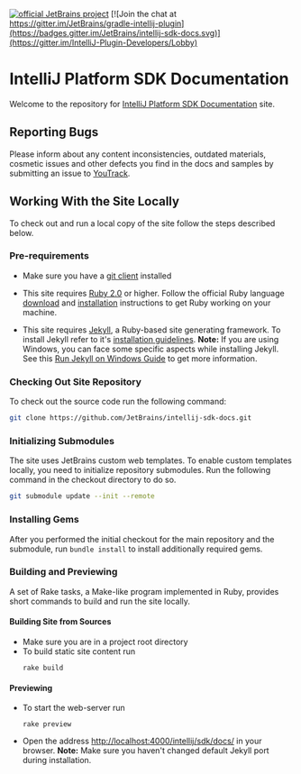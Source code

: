 [![official JetBrains project](http://jb.gg/badges/official-flat-square.svg)](https://confluence.jetbrains.com/display/ALL/JetBrains+on+GitHub)
[![Join the chat at https://gitter.im/JetBrains/gradle-intellij-plugin](https://badges.gitter.im/JetBrains/intellij-sdk-docs.svg)](https://gitter.im/IntelliJ-Plugin-Developers/Lobby)

IntelliJ Platform SDK Documentation
=======

Welcome to the repository for [IntelliJ Platform SDK Documentation](http://www.jetbrains.org/intellij/sdk/docs/) site.

## Reporting Bugs
Please inform about any content inconsistencies, outdated materials, cosmetic issues and other defects you find in the docs and samples by submitting an issue to
[YouTrack](https://youtrack.jetbrains.com/issues/IJSDK). 

## Working With the Site Locally
To check out and run a local copy of the site follow the steps described below.

### Pre-requirements

*  Make sure you have a 
   [git client](http://git-scm.com/downloads)
   installed

*  This site requires
   [Ruby 2.0](https://www.ruby-lang.org/) or higher.
   Follow the official Ruby language
   [download](https://www.ruby-lang.org/en/downloads/)
   and
   [installation](https://www.ruby-lang.org/en/documentation/installation/)
   instructions to get Ruby working on your machine.
   
*  This site requires [Jekyll](http://jekyllrb.com/), 
   a Ruby-based site generating framework.
   To install Jekyll refer to it's
   [installation guidelines](http://jekyllrb.com/docs/installation/).
   **Note:** If you are using Windows, you can face some specific aspects while installing Jekyll.
   See this [Run Jekyll on Windows Guide](http://jekyll-windows.juthilo.com/) to get more information.
   
### Checking Out Site Repository

To check out the source code run the following command:

```bash
git clone https://github.com/JetBrains/intellij-sdk-docs.git
```
   
### Initializing Submodules

The site uses JetBrains custom web templates.
To enable custom templates locally, you need to initialize repository submodules.
Run the following command in the checkout directory to do so.
 
```bash
git submodule update --init --remote
```

### Installing Gems

After you performed the initial checkout for the main repository and the submodule, run `bundle install` to install additionally required gems.

### Building and Previewing 
A set of Rake tasks, a Make-like program implemented in Ruby, provides short commands to build and run the site locally.

#### Building Site from Sources
 
*  Make sure you are in a project root directory
*  To build static site content run
   ```
   rake build
   ```
   
#### Previewing

*  To start the web-server run
    ```
    rake preview
    ```
*  Open the address
   [http://localhost:4000/intellij/sdk/docs/](http://localhost:4000/intellij/sdk/docs/)
   in your browser.
   **Note:** Make sure you haven't changed default Jekyll port during installation.


